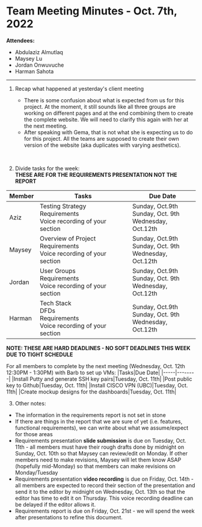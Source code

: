 # Team Meeting Minutes - Oct. 7th, 2022

**Attendees:**

- Abdulaziz Almutlaq
- Maysey Lu
- Jordan Onwuvuche
- Harman Sahota

---

1. Recap what happened at yesterday's client meeting

    - There is some confusion about what is expected from us for this project. At the moment, it still sounds like all three groups are working on different pages and at the end combining them to create the complete website. We will need to clarify this again with her at the next meeting.
    - After speaking with Gema, that is not what she is expecting us to do for this project. All the teams are supposed to create their own version of the website (aka duplicates with varying aesthetics).

<br>

2. Divide tasks for the week: <BR> **THESE ARE FOR THE REQUIREMENTS PRESENTATION NOT THE REPORT**

|Member|Tasks|Due Date|
|------|-----|--------|
|Aziz|Testing Strategy <br/> Requirements <br/> Voice recording of your section|Sunday, Oct.9th <br/> Sunday, Oct. 9th <br/> Wednesday, Oct.12th|
|Maysey|Overview of Project <br/> Requirements <br/> Voice recording of your section|Sunday, Oct.9th <br/> Sunday, Oct. 9th <br/> Wednesday, Oct.12th|
|Jordan|User Groups <br/> Requirements <br/> Voice recording of your section|Sunday, Oct.9th <br/> Sunday, Oct. 9th <br/> Wednesday, Oct.12th|
|Harman|Tech Stack <br/> DFDs <br/> Requirements <br/> Voice recording of your section|Sunday, Oct.9th <br/> Sunday, Oct. 9th <br/> Wednesday, Oct.12th|

**NOTE: THESE ARE HARD DEADLINES - NO SOFT DEADLINES THIS WEEK DUE TO TIGHT SCHEDULE**
<br>

For all members to complete by the next meeting (Wednesday, Oct. 12th 12:30PM - 1:30PM) with Barb to set up VMs:
|Tasks|Due Date|
|-----|--------|
|Install Putty and generate SSH key pairs|Tuesday, Oct. 11th|
|Post public key to Github|Tuesday, Oct. 11th|
|Install CISCO VPN (UBC)|Tuesday, Oct. 11th|
|Create mockup designs for the dashboards|Tuesday, Oct. 11th|

3. Other notes:

- The information in the requirements report is not set in stone
- If there are things in the report that we are sure of yet (i.e. features, functional requirements), we can write about what we assume/expect for those areas
- Requirements presentation **slide submission** is due on Tuesday, Oct. 11th - all members must have their rough drafts done by midnight on Sunday, Oct. 10th so that Maysey can review/edit on Monday. If other members need to make revisions, Maysey will let them know ASAP (hopefully mid-Monday) so that members can make revisions on Monday/Tuesday
- Requirements presentation **video recording** is due on Friday, Oct. 14th - all members are expected to record their section of the presentation and send it to the editor by midnight on Wednesday, Oct. 13th so that the editor has time to edit it on Thursday. This voice recording deadline can be delayed if the editor allows it.
- Requirements report is due on Friday, Oct. 21st - we will spend the week after presentations to refine this document. 
